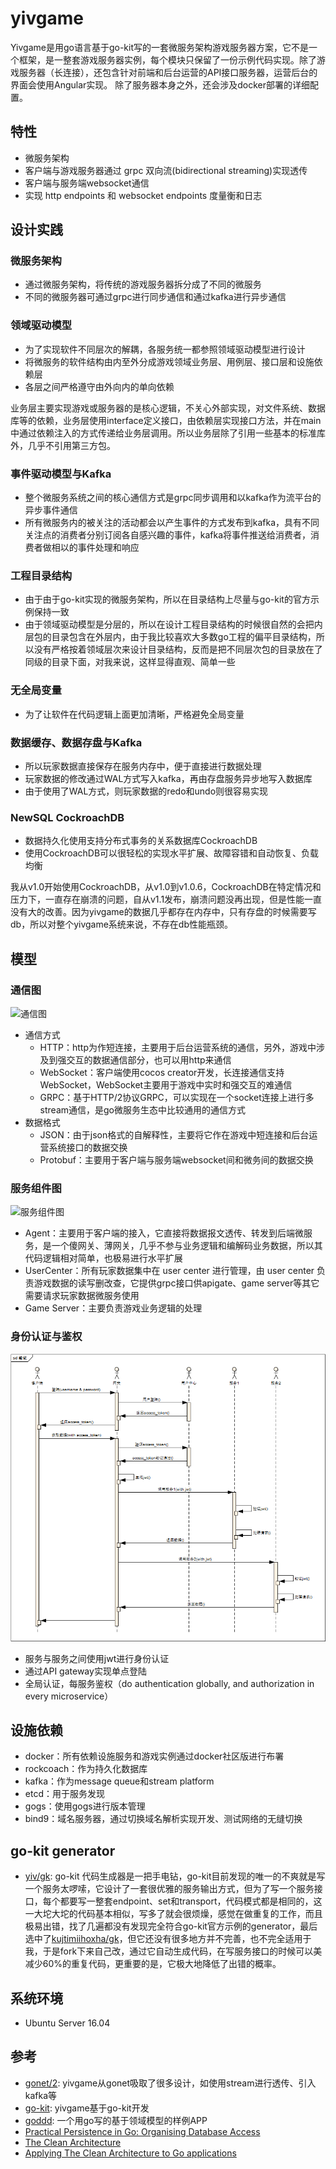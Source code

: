 # yivgame
Yivgame是用go语言基于go-kit写的一套微服务架构游戏服务器方案，它不是一个框架，是一整套游戏服务器实例，每个模块只保留了一份示例代码实现。除了游戏服务器（长连接），还包含针对前端和后台运营的API接口服务器，运营后台的界面会使用Angular实现。
除了服务器本身之外，还会涉及docker部署的详细配置。

## 特性
* 微服务架构
* 客户端与游戏服务器通过 grpc 双向流(bidirectional streaming)实现透传
* 客户端与服务端websocket通信
* 实现 http endpoints 和 websocket endpoints 度量衡和日志
## 设计实践
### 微服务架构
* 通过微服务架构，将传统的游戏服务器拆分成了不同的微服务
* 不同的微服务器可通过grpc进行同步通信和通过kafka进行异步通信
### 领域驱动模型
* 为了实现软件不同层次的解耦，各服务统一都参照领域驱动模型进行设计
* 将微服务的软件结构由内至外分成游戏领域业务层、用例层、接口层和设施依赖层
* 各层之间严格遵守由外向内的单向依赖

业务层主要实现游戏或服务器的是核心逻辑，不关心外部实现，对文件系统、数据库等的依赖，业务层使用interface定义接口，由依赖层实现接口方法，并在main中通过依赖注入的方式传递给业务层调用。所以业务层除了引用一些基本的标准库外，几乎不引用第三方包。
### 事件驱动模型与Kafka
* 整个微服务系统之间的核心通信方式是grpc同步调用和以kafka作为流平台的异步事件通信
* 所有微服务内的被关注的活动都会以产生事件的方式发布到kafka，具有不同关注点的消费者分别订阅各自感兴趣的事件，kafka将事件推送给消费者，消费者做相以的事件处理和响应
### 工程目录结构
* 由于由于go-kit实现的微服务架构，所以在目录结构上尽量与go-kit的官方示例保持一致
* 由于领域驱动模型是分层的，所以在设计工程目录结构的时候很自然的会把内层包的目录包含在外层内，由于我比较喜欢大多数go工程的偏平目录结构，所以没有严格按着领域层次来设计目录结构，反而是把不同层次包的目录放在了同级的目录下面，对我来说，这样显得直观、简单一些
### 无全局变量
* 为了让软件在代码逻辑上面更加清晰，严格避免全局变量
### 数据缓存、数据存盘与Kafka
* 所以玩家数据直接保存在服务内存中，便于直接进行数据处理
* 玩家数据的修改通过WAL方式写入kafka，再由存盘服务异步地写入数据库
* 由于使用了WAL方式，则玩家数据的redo和undo则很容易实现
### NewSQL CockroachDB
* 数据持久化使用支持分布式事务的关系数据库CockroachDB
* 使用CockroachDB可以很轻松的实现水平扩展、故障容错和自动恢复、负载均衡

我从v1.0开始使用CockroachDB，从v1.0到v1.0.6，CockroachDB在特定情况和压力下，一直存在崩溃的问题，自从v1.1发布，崩溃问题没再出现，但是性能一直没有大的改善。因为yivgame的数据几乎都存在内存中，只有存盘的时候需要写db，所以对整个yivgame系统来说，不存在db性能瓶颈。
## 模型
### 通信图
![通信图](doc/img/通信图.png)
* 通信方式
  * HTTP：http为作短连接，主要用于后台运营系统的通信，另外，游戏中涉及到强交互的数据通信部分，也可以用http来通信
  * WebSocket：客户端使用cocos creator开发，长连接通信支持WebSocket，WebSocket主要用于游戏中实时和强交互的难通信
  * GRPC：基于HTTP/2协议GRPC，可以实现在一个socket连接上进行多stream通信，是go微服务生态中比较通用的通信方式
* 数据格式
  * JSON：由于json格式的自解释性，主要将它作在游戏中短连接和后台运营系统接口的数据交换
  * Protobuf：主要用于客户端与服务端websocket间和微务间的数据交换

### 服务组件图
![服务组件图](doc/img/组件图.png)
* Agent：主要用于客户端的接入，它直接将数据报文透传、转发到后端微服务，是一个傻网关、薄网关，几乎不参与业务逻辑和编解码业务数据，所以其代码逻辑相对简单，也极易进行水平扩展
* UserCenter：所有玩家数据集中在 user center 进行管理，由 user center 负责游戏数据的读写删改查，它提供grpc接口供apigate、game server等其它需要请求玩家数据微服务使用
* Game Server：主要负责游戏业务逻辑的处理
### 身份认证与鉴权
![图](doc/img/认证.png)
* 服务与服务之间使用jwt进行身份认证
* 通过API gateway实现单点登陆
* 全局认证，每服务鉴权（do authentication globally, and authorization in every microservice）
## 设施依赖
* docker：所有依赖设施服务和游戏实例通过docker社区版进行布署
* rockcoach：作为持久化数据库
* kafka：作为message queue和stream platform
* etcd：用于服务发现
* gogs：使用gogs进行版本管理
* bind9：域名服务器，通过切换域名解析实现开发、测试网络的无缝切换
## go-kit generator
* [yiv/gk](https://github.com/yiv/gk): go-kit 代码生成器是一把手电钻，go-kit目前发现的唯一的不爽就是写一个服务太啰嗦，它设计了一套很优雅的服务输出方式，但为了写一个服务接口，每个都要写一整套endpoint、set和transport，代码模式都是相同的，这一大坨大坨的代码基本相似，写多了就会很烦燥，感觉在做重复的工作，而且极易出错，找了几遍都没有发现完全符合go-kit官方示例的generator，最后选中了[kujtimiihoxha/gk](https://github.com/kujtimiihoxha/gk)，但它还没有很多地方并不完善，也不完全适用于我，于是fork下来自己改，通过它自动生成代码，在写服务接口的时候可以美减少60%的重复代码，更重要的是，它极大地降低了出错的概率。

## 系统环境
* Ubuntu Server 16.04

## 参考
* [gonet/2](https://gonet2.github.io/): yivgame从gonet吸取了很多设计，如使用stream进行透传、引入kafka等
* [go-kit](https://github.com/go-kit/kit): yivgame基于go-kit开发
* [goddd](https://github.com/marcusolsson/goddd): 一个用go写的基于领域模型的样例APP
* [Practical Persistence in Go: Organising Database Access](http://www.alexedwards.net/blog/organising-database-access)
* [The Clean Architecture](https://8thlight.com/blog/uncle-bob/2012/08/13/the-clean-architecture.html)
* [Applying The Clean Architecture to Go applications](http://manuel.kiessling.net/2012/09/28/applying-the-clean-architecture-to-go-applications/)

